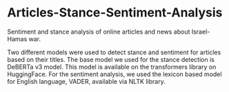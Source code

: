 # Articles-Stance-Sentiment-Analysis

Sentiment and stance analysis of online articles and news about Israel-Hamas war.

Two different models were used to detect stance and sentiment for articles based on their titles. 
The base model we used for the stance detection is DeBERTa v3 model. 
This model is available on the transformers library on HuggingFace. 
For the sentiment analysis, we used the lexicon based model for English language, VADER, available via NLTK library.
